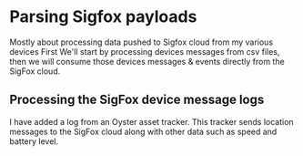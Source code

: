 # Parsing Sigfox payloads
Mostly about processing data pushed to Sigfox cloud from my various devices
First We'll start by processing devices messages from csv files, then we will consume those devices messages & events directly from the SigFox cloud.

## Processing the SigFox device message logs
I have added a log from an Oyster asset tracker. This tracker sends location messages to the SigFox cloud along with other data such as speed and battery level. 

